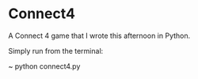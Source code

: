 # Connect4
A Connect 4 game that I wrote this afternoon in Python.

Simply run from the terminal:

~ python connect4.py
